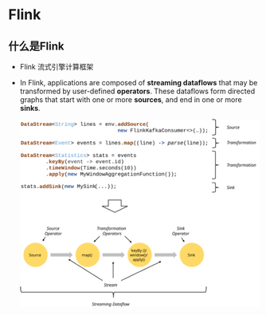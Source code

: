 # Flink

## 什么是Flink

- Flink 流式引擎计算框架

- In Flink, applications are composed of **streaming dataflows** that may be transformed by user-defined **operators**. These dataflows form directed graphs that start with one or more **sources**, and end in one or more **sinks**.

  ![Program Dataflow](image/program_dataflow.svg)

## 


